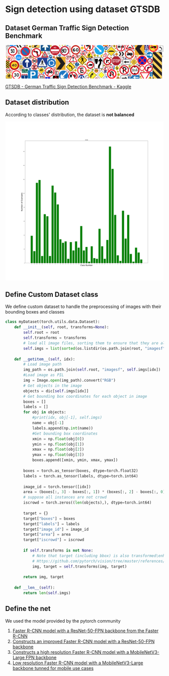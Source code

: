 # Sign detection using dataset GTSDB

## Dataset German Traffic Sign Detection Benchmark

![SignDetectionDataset](./SignDetection.png "Sign Detection Dataset")

[GTSDB - German Traffic Sign Detection Benchmark - Kaggle](https://www.kaggle.com/datasets/safabouguezzi/german-traffic-sign-detection-benchmark-gtsdb)

## Dataset distribution

According to classes' distribution, the dataset is **not balanced**

![DatasetClassesDistribution](./dataset_distribution.png "Dataset Classes Distribution")


## Define Custom Dataset class

We define custom dataset to handle the preprocessing of images with their bounding boxes and classes
```python
class myDataset(torch.utils.data.Dataset):
    def __init__(self, root, transforms=None):
        self.root = root
        self.transforms = transforms
        # load all image files, sorting them to ensure that they are aligned
        self.imgs = list(sorted(os.listdir(os.path.join(root, "imagesf"))))
 
    def __getitem__(self, idx):
        # Load image path
        img_path = os.path.join(self.root, "imagesf", self.imgs[idx])
        #Load image as PIL
        img = Image.open(img_path).convert("RGB")        
        # Get objects in the image
        objects = dic[self.imgs[idx]]
        # Get bounding box coordinates for each object in image
        boxes = []
        labels = []
        for obj in objects:
            #print(idx, obj[-1], self.imgs)
            name = obj[-1]
            labels.append(np.int(name))
            #Get bounding box coordinates
            xmin = np.float(obj[0])
            ymin = np.float(obj[1])
            xmax = np.float(obj[2])
            ymax = np.float(obj[3])
            boxes.append([xmin, ymin, xmax, ymax])

        boxes = torch.as_tensor(boxes, dtype=torch.float32)
        labels = torch.as_tensor(labels, dtype=torch.int64)        
 
        image_id = torch.tensor([idx])
        area = (boxes[:, 3] - boxes[:, 1]) * (boxes[:, 2] - boxes[:, 0])
        # suppose all instances are not crowd
        iscrowd = torch.zeros((len(objects),), dtype=torch.int64)
 
        target = {}
        target["boxes"] = boxes
        target["labels"] = labels
        target["image_id"] = image_id
        target["area"] = area
        target["iscrowd"] = iscrowd
 
        if self.transforms is not None:
            # Note that target (including bbox) is also transformed\enhanced here, which is different from transforms from torchvision import
            # Https://github.com/pytorch/vision/tree/master/references/detectionOfTransforms.pyThere are examples of target transformations when RandomHorizontalFlip
            img, target = self.transforms(img, target)
 
        return img, target
 
    def __len__(self):
        return len(self.imgs)
```


## Define the net

We used the model provided by the pytorch community
1. [Faster R-CNN model with a ResNet-50-FPN backbone from the Faster R-CNN](https://pytorch.org/vision/master/models/generated/torchvision.models.detection.fasterrcnn_resnet50_fpn.html#torchvision.models.detection.fasterrcnn_resnet50_fpn)
2. [Constructs an improved Faster R-CNN model with a ResNet-50-FPN backbone](https://pytorch.org/vision/master/models/generated/torchvision.models.detection.fasterrcnn_resnet50_fpn_v2.html#torchvision.models.detection.fasterrcnn_resnet50_fpn_v2)
3. [Constructs a high resolution Faster R-CNN model with a MobileNetV3-Large FPN backbone](https://pytorch.org/vision/master/models/generated/torchvision.models.detection.fasterrcnn_mobilenet_v3_large_fpn.html#torchvision.models.detection.fasterrcnn_mobilenet_v3_large_fpn)
4. [Low resolution Faster R-CNN model with a MobileNetV3-Large backbone tunned for mobile use cases](https://pytorch.org/vision/master/models/generated/torchvision.models.detection.fasterrcnn_mobilenet_v3_large_320_fpn.html#torchvision.models.detection.fasterrcnn_mobilenet_v3_large_320_fpn)

